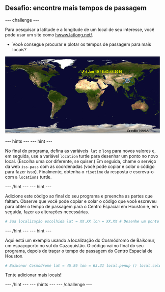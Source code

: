 ## Desafio: encontre mais tempos de passagem

\--- challenge \---

Para pesquisar a latitude e a longitude de um local de seu interesse, você pode usar um site como <a href="http://www.latlong.net/" target="_blank">hwww.latlong.net/</a>.

+ Você consegue procurar e plotar os tempos de passagem para mais locais? 

![screenshot](images/iss-final.png)

\--- hints \--- \--- hint \---

No final do programa, defina as variáveis ​​ `lat` e `long` para novos valores e, em seguida, use a variável `location` turtle para desenhar um ponto no novo local. (Escolha uma cor diferente, se quiser.) Em seguida, chame o serviço da web `iss-pass` com as coordenadas (você pode copiar e colar o código para fazer isso). Finalmente, obtenha o `risetime` da resposta e escreva-o com a `locations` turtle.

\--- /hint \--- \--- hint \---

Adicione este código ao final do seu programa e preencha as partes que faltam. Observe que você pode copiar e colar o código que você escreveu para obter o tempo de passagem para o Centro Espacial em Houston e, em seguida, fazer as alterações necessárias.

```python
# Sua localização escolhida lat = XX.XX lon = XX.XX # Desenhe um ponto com a turtle `location` (não é necessário criar uma nova turtle), escolha uma cor diferente # Obtenha o resultado de` iss-pass.json` para sua nova latitude e longitude # Pegue o `risetime` do resultado e use a turtle` location` para escrevê-lo no mapa
```

\--- /hint \--- \--- hint \---

Aqui está um exemplo usando a localização do Cosmódromo de Baikonur, um espaçoporto no sul do Cazaquistão. O código vai no final do seu programa, depois de traçar o tempo de passagem do Centro Espacial de Houston.

```python
# Baikonur Cosmodrome lat = 45.86 lon = 63.31 local.penup () local.color ('orange') local.goto (lon, lat) local.dot (5) local.hideturtle () url = 'http: // api. open-notify.org/iss-pass.json?lat= '+ str (lat) +'&lon = '+ str (lon) resposta = urllib.request.urlopen (url) resultado = json.loads (resposta.read()) #print (resultado) acima = resultado ['response'][1]['risetime'] local.write (time.ctime (acima))
```

Tente adicionar mais locais!

\--- /hint \--- \--- /hints \--- \--- /challenge \---
